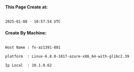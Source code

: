 
   
#### This Page Create at:

```bash

2025-01-08 - 10:57:54 UTC

```

#### Create By Machine:

```bash

Host Name : fv-az1391-881

platform  : Linux-6.8.0-1017-azure-x86_64-with-glibc2.39

Ip Local  : 10.1.0.62

```


